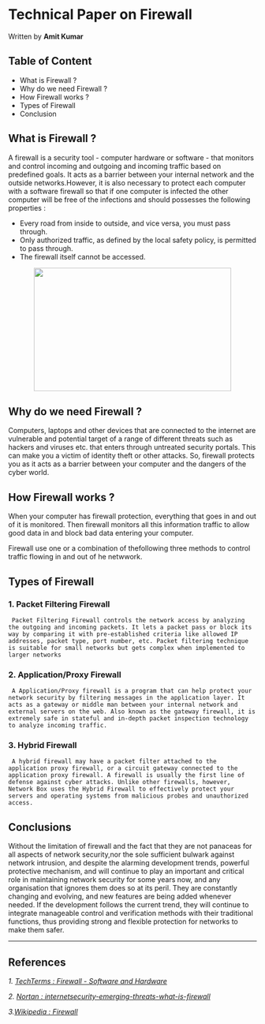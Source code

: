 # **Technical Paper on Firewall**
Written by **Amit Kumar**

## **Table of Content**
  * What is Firewall ?
  * Why do we need Firewall ?
  * How Firewall works ?
  * Types of Firewall
  * Conclusion

## **What is Firewall ?**

A firewall is a security tool - computer hardware or software - that monitors and control incoming and outgoing and incoming traffic based on predefined goals. It acts as a barrier between your internal network and the outside networks.However, it is also necessary to protect each computer with a software firewall so that if one computer is infected the other computer will be free of the infections and should possesses the following properties :
* Every road from inside to outside, and vice versa, you must pass through.
* Only authorized traffic, as defined by the local safety policy, is permitted to pass through.
* The firewall itself cannot be accessed.

<p align="center">
  <img width="400" height="250" src="https://www.howtogeek.com/wp-content/uploads/2013/04/firewall-diagram.png?width=1198&trim=1,1&bg-color=000&pad=1,1">
</p>


## **Why do we need Firewall ?**

Computers, laptops and other devices that are connected to the internet are vulnerable and potential target of a range of different threats such as hackers and viruses etc. that enters through untreated security portals. This can make you a victim of identity theft or other attacks. So, firewall protects you as it acts as a barrier between your computer and the dangers of the cyber world.

## **How Firewall works ?**

When your computer has firewall protection, everything that goes in and out of it is monitored. Then firewall monitors all this information traffic to allow good data in and block bad data entering your computer.

Firewall use one or a combination of thefollowing three methods to control traffic flowing in and out of he netwwork.

## **Types of Firewall**
 ### 1. Packet Filtering Firewall 

     Packet Filtering Firewall controls the network access by analyzing the outgoing and incoming packets. It lets a packet pass or block its way by comparing it with pre-established criteria like allowed IP addresses, packet type, port number, etc. Packet filtering technique is suitable for small networks but gets complex when implemented to larger networks

### 2.  Application/Proxy Firewall

     A Application/Proxy firewall is a program that can help protect your network security by filtering messages in the application layer. It acts as a gateway or middle man between your internal network and external servers on the web. Also known as the gateway firewall, it is extremely safe in stateful and in-depth packet inspection technology to analyze incoming traffic.

### 3. Hybrid Firewall

     A hybrid firewall may have a packet filter attached to the application proxy firewall, or a circuit gateway connected to the application proxy firewall. A firewall is usually the first line of defense against cyber attacks. Unlike other firewalls, however, Network Box uses the Hybrid Firewall to effectively protect your servers and operating systems from malicious probes and unauthorized access.

## **Conclusions**

   Without the limitation of firewall and the fact that they are not panaceas for all aspects of network security,nor the sole sufficient bulwark against network intrusion, and despite the alarming development trends, powerful protective mechanism, and will continue to play an important and critical role in maintaining network security for some years now, and any organisation that ignores them does so at its peril.
   They are constantly changing and evolving, and new features are being added whenever needed. If the development follows the current trend, they will continue to integrate manageable control and verification methods with their traditional functions, thus providing strong and flexible protection for networks to make them safer.
___
## **References**

*1. [TechTerms : Firewall - Software and Hardware](https://www.youtube.com/watch?v=eO6QKDL3p1I&list=PLBbU9-SUUCwV7Dpk7GI8QDLu3w54TNAA6)*

*2. [Nortan : internetsecurity-emerging-threats-what-is-firewall](https://us.norton.com/internetsecurity-emerging-threats-what-is-firewall.html)*

*3.[Wikipedia : Firewall](https://en.wikipedia.org/wiki/Firewall_(computing))*